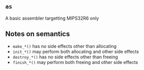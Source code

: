 ## `as`
A basic assembler targetting MIPS32R6 only

## Notes on semantics
- `make_*()` has no side effects other than allocating
- `init_*()` may perform both allocating and other side effects
- `destroy_*()` has no side effects other than freeing
- `finish_*()` may perform both freeing and other side effects
